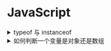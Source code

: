 # JavaScript

<details>
<summary>typeof 与 instanceof</summary>

> `typeof` 和 `instanceof` 常用来判断一个变量类型

typeof 一般只能返回如下几个结果: 

- number
- string
- boolean
- object
- function
- undefined

> `instanceof` 运算符判断是否属于某个构造的实例

#### 参考

- [JS中typeof与instanceof的区别](https://www.cnblogs.com/Trr-984688199/p/6180040.html)

</details>

<details>
<summary>如何判断一个变量是对象还是数组</summary>

- typeof + length

由于 `typeof` 都返回 `object`，因此需要加上 `length` 属性判断

```js
(o)=>{
  if(typeof o === 'object'){
    if( typeof o.length === 'number' ){
      return 'Array';
    } else {
      return 'Object';
    }
  }
}
```

- instanceof

```js
var obj = {};
var arr = [];

obj instanceof Object
arr instanceof Array
```

由于数组也是 `Object`，因此在判断的时候，需要先判断是否为 Array，然后才是 Object

```js
(o)=>{
  if(o instanceof Array){
    return 'Array';
  } else if(o instanceof Object){
    return 'Object';
  }
}
```

- constructor

```js
(o)=>{
  if(o.constructor === Array){
    return 'Array';
  } else if(o.constructor === Object){
    return 'Object';
  }
}
```

- toString()

数组原型和对象原型定义的toString()方法不同

```js
(o)=>{
  if(Object.prototype.toString.call(o) === '[object Array]'){
    return 'Array';
  } else if(Object.prototype.toString.call(o) === '[object Object]'){
    return 'Object';
  }
}
```

- Array.isArray()

```js
(o)=>{
  if(Array.isArray(o)){
    return 'Array';
  }
  return 'Object';
}
```

#### 参考

- [JS中typeof与instanceof的区别](https://www.cnblogs.com/Trr-984688199/p/6180040.html)
- [判断一个变量类型是数组还是对象](https://www.cnblogs.com/Walker-lyl/p/5597547.html)

</details>